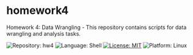 # homework4
Homework 4: Data Wrangling - This repository contains scripts for data wrangling and analysis tasks.

<img alt="Repository: hw4" src="https://img.shields.io/badge/Repository-hw4-red"> 
<img alt="Language: Shell" src="https://img.shields.io/badge/Language-Shell-yellow"> 
<a href="https://github.com/ncsu-csc-510/hw1/blob/main/LICENSE"><img alt="License: MIT" src="https://img.shields.io/badge/License-MIT-purple"></a> <!-- License-MIT -->
<img alt="Platform: Linux" src="https://img.shields.io/badge/Linux-FCC624?style=for-the-badge&logo=linux&logoColor=black"> <!-- Platform-Linux -->
